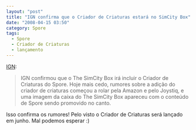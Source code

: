 ```yaml
---
layout: "post"
title: "IGN confirma que o Criador de Criaturas estará no SimCity Box"
date: "2008-04-15 03:50"
category: Spore
tags:
  - Spore
  - Criador de Criaturas
  - lançamento
---
```


[IGN](http://pc.ign.com/articles/866/866747p1.html):

> IGN confirmou que o The SimCity Box irá incluir o Criador de Criaturas do Spore. Hoje mais cedo, rumores sobre a adição do criador de criaturas começou a rolar pela Amazon e pelo Joystiq, e uma imagem da caixa do The SimCity Box apareceu com o conteúdo de Spore sendo promovido no canto.

Isso confirma os rumores! Pelo visto o Criador de Criaturas será lançado em junho. Mal podemos esperar :)
